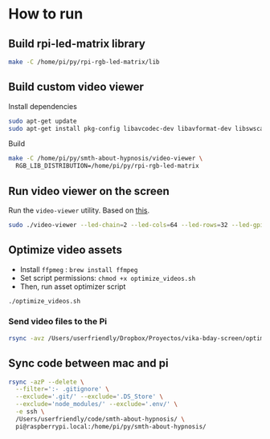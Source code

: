 # How to run

## Build rpi-led-matrix library
```bash
make -C /home/pi/py/rpi-rgb-led-matrix/lib
```

## Build custom video viewer

Install dependencies

```bash
sudo apt-get update
sudo apt-get install pkg-config libavcodec-dev libavformat-dev libswscale-dev libavdevice-dev
```

Build

```bash
make -C /home/pi/py/smth-about-hypnosis/video-viewer \
  RGB_LIB_DISTRIBUTION=/home/pi/py/rpi-rgb-led-matrix
```

## Run video viewer on the screen

Run the `video-viewer` utility. Based on [this](https://github.com/hzeller/rpi-rgb-led-matrix/tree/master/utils#video-viewer).

```bash
sudo ./video-viewer --led-chain=2 --led-cols=64 --led-rows=32 --led-gpio-mapping=adafruit-hat -T2 /home/pi/py/optimized-videos
```

## Optimize video assets

- Install `ffpmeg` : `brew install ffmpeg`
- Set script permissions: `chmod +x optimize_videos.sh`
- Then, run asset optimizer script

```bash
./optimize_videos.sh
```


### Send video files to the Pi

```bash
rsync -avz /Users/userfriendly/Dropbox/Proyectos/vika-bday-screen/optimized-videos pi@raspberrypi.local:/home/pi/py
```

## Sync code between mac and pi

```bash
rsync -azP --delete \
  --filter=':- .gitignore' \
  --exclude='.git/' --exclude='.DS_Store' \
  --exclude='node_modules/' --exclude='.env/' \
  -e ssh \
  /Users/userfriendly/code/smth-about-hypnosis/ \
  pi@raspberrypi.local:/home/pi/py/smth-about-hypnosis/
```

